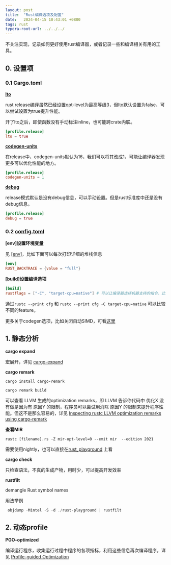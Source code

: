 ```yaml
---
layout: post
title:  "Rust编译选项及配置"
date:   2024-04-15 10:43:01 +0800
tags: rust
typora-root-url: ../../../
---
```


不关注实现，记录如何更好使用rust编译器，或者记录一些和编译相关有用的工具。



## 0. 设置项

### 0.1 Cargo.toml

**[lto](https://doc.rust-lang.org/cargo/reference/profiles.html#lto)**

  rust  release编译虽然已经设置opt-level为最高等级3，但lto默认设置为false，可以尝试设置为true提升性能。

开了lto之后，即使函数没有手动标注inline，也可能跨crate内联。

```toml
[profile.release]
lto = true
```

**[codegen-units](https://doc.rust-lang.org/cargo/reference/profiles.html#codegen-units)**

 在release中，codegen-units默认为16，我们可以将其改成1，可能让编译器发现更多可以优化性能的地方。

```toml
[profile.release]
codegen-units = 1
```

**[debug](https://doc.rust-lang.org/cargo/reference/profiles.html#debug)**

release模式默认是没有debug信息，可以手动设置。但是rust标准库中还是没有debug信息。

```toml
[profile.release]
debug = true
```



### 0.2 [config.toml](https://doc.rust-lang.org/cargo/reference/config.html)

**[env]设置环境变量**


见 [[env]](https://doc.rust-lang.org/nightly/cargo/reference/config.html#env)，比如下面可以每次打印详细的堆栈信息

```toml
[env]
RUST_BACKTRACE = {value = "full"}
```

**[build]设置编译选项**

 ```toml
 [build]
 rustflags = ["-C", "target-cpu=native"] # 可以让编译器选择机器支持的指令，比如avx
 ```

通过```rustc --print cfg``` 和 ```rustc --print cfg -C target-cpu=native``` 可以比较不同的feature。

更多关于codegen选项，比如关闭自动SIMD，可看[这里](https://doc.rust-lang.org/rustc/codegen-options/index.html#no-vectorize-loops)



## 1. 静态分析

**cargo expand**

宏展开，详见 [cargo-expand](https://github.com/dtolnay/cargo-expand)



**cargo remark**

```shell
cargo install cargo-remark

cargo remark build
```

可以查看 LLVM 生成的optimization remarks，即 LLVM 告诉你代码中 优化X 没有做是因为有 原因Y 的限制，程序员可以尝试用消除 原因Y 的限制来提升程序性能。但这不是那么容易的，详见 [Inspecting rustc LLVM optimization remarks using cargo-remark](https://kobzol.github.io/rust/cargo/2023/08/12/rust-llvm-optimization-remarks.html)

**查看MIR**

```rustc [filename].rs -Z mir-opt-level=0 --emit mir  --edition 2021```

需要使用nightly，也可以直接在[rust_playground](https://play.rust-lang.org/?version=stable&mode=debug&edition=2021) 上看



**cargo check**

只检查语法，不真的生成产物，用时少，可以提高开发效率

**rustfilt**

demangle Rust symbol names

用法举例 

```asm
 objdump -Mintel -S -d ./rust-playground | rustfilt
```





## 2. 动态profile

**PGO-optimized**

编译运行程序，收集运行过程中程序的各项指标，利用这些信息再次编译程序，详见 [Profile-guided Optimization](https://doc.rust-lang.org/rustc/profile-guided-optimization.html#profile-guided-optimization)

